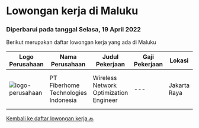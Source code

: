 
  # Lowongan kerja di Maluku

  ### Diperbarui pada tanggal Selasa, 19 April 2022

  Berikut merupakan daftar lowongan kerja yang ada di Maluku

  |Logo Perusahaan | Nama Perusahaan | Judul Pekerjaan | Gaji Pekerjaan | Lokasi | Deskripsi | Tanggal diunggah | Pranala |
  | -------------- | --------------- | --------------- | --------- | --------- | -------------- | ------- | ----------- |
  |![logo-perusahaan](https://image-service-cdn.seek.com.au/75a0e137cbbbb6119c508c6dc1464d0ff9ef547b/ee4dce1061f3f616224767ad58cb2fc751b8d2dc)|PT Fiberhome Technologies Indonesia|Wireless Network Optimization Engineer|---|Jakarta Raya|Job Responsibility:1. Responsible for SSV test.2. Responsible  for outputting SSV report.3. Coordinate with wireless problem analysis and test.Job...|Kamis, 14 April 2022|https://www.jobstreet.co.id/id/job/wireless-network-optimization-engineer-3837778?token=0~f04698c5-791b-42f2-87e7-bce8e1a005fb&sectionRank=1&jobId=jobstreet-id-job-3837778|


  [Kembali ke daftar lowongan kerja 🔙](../README.md#daftar-lowongan-kerja)
  